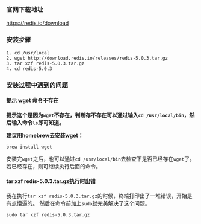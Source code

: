 ### 官网下载地址
https://redis.io/download

### 安装步骤
```
1. cd /usr/local
2. wget http://download.redis.io/releases/redis-5.0.3.tar.gz
3. tar xzf redis-5.0.3.tar.gz
4. cd redis-5.0.3
```

### 安装过程中遇到的问题
#### 提示 wget 命令不存在
**提示这个是因为`wget`不存在，判断存不存在可以通过输入`cd /usr/local/bin`，然后输入命令`ls`即可知道。**

**建议用homebrew去安装wget：**
```
brew install wget
```
安装完`wget`之后，也可以通过`cd /usr/local/bin`去检查下是否已经存在`wget`了。
若已经存在，则可继续执行后面的命令。

#### tar xzf redis-5.0.3.tar.gz执行时出错
我在执行`tar xzf redis-5.0.3.tar.gz`的时候，终端打印出了一堆错误，开始是有点懵逼的。
然后在命令前加上`sudo`就完美解决了这个问题。
```
sudo tar xzf redis-5.0.3.tar.gz
```
